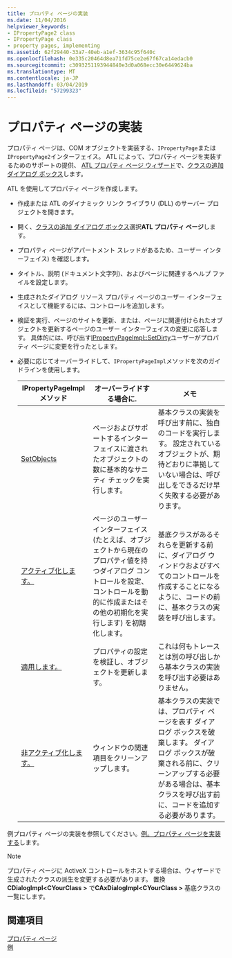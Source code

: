 ```yaml
---
title: プロパティ ページの実装
ms.date: 11/04/2016
helpviewer_keywords:
- IPropertyPage2 class
- IPropertyPage class
- property pages, implementing
ms.assetid: 62f29440-33a7-40eb-a1ef-3634c95f640c
ms.openlocfilehash: 0e335c20464d8ea71fd75ce2e67f67ca14edacb0
ms.sourcegitcommit: c3093251193944840e3d0a068ecc30e6449624ba
ms.translationtype: MT
ms.contentlocale: ja-JP
ms.lasthandoff: 03/04/2019
ms.locfileid: "57299323"
---
```

# <a name="implementing-property-pages"></a>プロパティ ページの実装

プロパティ ページは、COM オブジェクトを実装する、`IPropertyPage`または`IPropertyPage2`インターフェイス。 ATL によって、プロパティ ページを実装するためのサポートの提供、 [ATL プロパティ ページ ウィザード](../atl/reference/atl-property-page-wizard.md)で、[クラスの追加 ダイアログ ボックス](../ide/add-class-dialog-box.md)します。

ATL を使用してプロパティ ページを作成します。

- 作成または ATL のダイナミック リンク ライブラリ (DLL) のサーバー プロジェクトを開きます。

- 開く、[クラスの追加 ダイアログ ボックス](../ide/add-class-dialog-box.md)選択**ATL プロパティ ページ**します。

- プロパティ ページがアパートメント スレッドがあるため、ユーザー インターフェイス) を確認します。

- タイトル、説明 (ドキュメント文字列)、およびページに関連するヘルプ ファイルを設定します。

- 生成されたダイアログ リソース プロパティ ページのユーザー インターフェイスとして機能するには、コントロールを追加します。

- 検証を実行、ページのサイトを更新、または、ページに関連付けられたオブジェクトを更新するページのユーザー インターフェイスの変更に応答します。 具体的には、呼び出す[IPropertyPageImpl::SetDirty](../atl/reference/ipropertypageimpl-class.md#setdirty)ユーザーがプロパティ ページに変更を行ったとします。

- 必要に応じてオーバーライドして、`IPropertyPageImpl`メソッドを次のガイドラインを使用します。

   |IPropertyPageImpl メソッド|オーバーライドする場合に.|メモ|
   |------------------------------|----------------------------------|-----------|
   |[SetObjects](../atl/reference/ipropertypageimpl-class.md#setobjects)|ページおよびサポートするインターフェイスに渡されたオブジェクトの数に基本的なサニティ チェックを実行します。|基本クラスの実装を呼び出す前に、独自のコードを実行します。 設定されているオブジェクトが、期待どおりに準拠していない場合は、呼び出しをできるだけ早く失敗する必要があります。|
   |[アクティブ化します。](../atl/reference/ipropertypageimpl-class.md#activate)|ページのユーザー インターフェイス (たとえば、オブジェクトから現在のプロパティ値を持つダイアログ コントロールを設定、コントロールを動的に作成またはその他の初期化を実行します) を初期化します。|基底クラスがあるそれらを更新する前に、ダイアログ ウィンドウおよびすべてのコントロールを作成することになるように、コードの前に、基本クラスの実装を呼び出します。|
   |[適用します。](../atl/reference/ipropertypageimpl-class.md#apply)|プロパティの設定を検証し、オブジェクトを更新します。|これは何もトレースとは別の呼び出しから基本クラスの実装を呼び出す必要はありません。|
   |[非アクティブ化します。](../atl/reference/ipropertypageimpl-class.md#deactivate)|ウィンドウの関連項目をクリーンアップします。|基本クラスの実装では、プロパティ ページを表す ダイアログ ボックスを破棄します。 ダイアログ ボックスが破棄される前に、クリーンアップする必要がある場合は、基本クラスを呼び出す前に、コードを追加する必要があります。|

例プロパティ ページの実装を参照してください。[例。プロパティ ページを実装する](../atl/example-implementing-a-property-page.md)します。

> [!NOTE]
> プロパティ ページに ActiveX コントロールをホストする場合は、ウィザードで生成されたクラスの派生を変更する必要があります。 置換**CDialogImpl\<CYourClass >** で**CAxDialogImpl\<CYourClass >** 基底クラスの一覧にします。

## <a name="see-also"></a>関連項目

[プロパティ ページ](../atl/atl-com-property-pages.md)<br/>
[例](../visual-cpp-samples.md)
